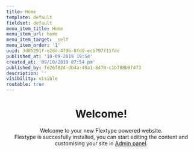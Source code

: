 ```yaml
---
title: Home
template: default
fieldset: default
menu_item_title: Home
menu_item_url: home
menu_item_target: _self
menu_item_order: '1'
uuid: 3d85291f-e2dd-4f96-8fd9-ecb797f11fdc
published_at: '10-09-2019 19:54'
created_at: '09/10/2019 07:54 pm'
published_by: fe26f824-db4a-49a1-8470-c1b788b9f473
description: ''
visibility: visible
routable: true
---
```

<h1 style="text-align: center;">Welcome!</h1>
<p style="text-align: center;" class="lead">
    Welcome to your new Flextype powered website.<br> Flextype is succesfully installed, you can start editing the content and customising your site in <a href="./admin">Admin panel</a>.
</p>
